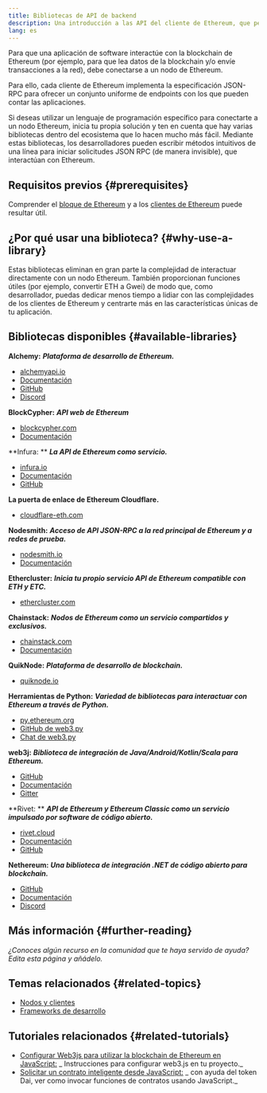 ```yaml
---
title: Bibliotecas de API de backend
description: Una introducción a las API del cliente de Ethereum, que permiten interactuar con la blockchain desde tu aplicación.
lang: es
---
```


Para que una aplicación de software interactúe con la blockchain de Ethereum (por ejemplo, para que lea datos de la blockchain y/o envíe transacciones a la red), debe conectarse a un nodo de Ethereum.

Para ello, cada cliente de Ethereum implementa la especificación JSON-RPC para ofrecer un conjunto uniforme de endpoints con los que pueden contar las aplicaciones.

Si deseas utilizar un lenguaje de programación específico para conectarte a un nodo Ethereum, inicia tu propia solución y ten en cuenta que hay varias bibliotecas dentro del ecosistema que lo hacen mucho más fácil. Mediante estas bibliotecas, los desarrolladores pueden escribir métodos intuitivos de una línea para iniciar solicitudes JSON RPC (de manera invisible), que interactúan con Ethereum.

## Requisitos previos {#prerequisites}

Comprender el [bloque de Ethereum](/developers/docs/ethereum-stack/) y a los [clientes de Ethereum](/docs/nodes-and-clients/) puede resultar útil.

## ¿Por qué usar una biblioteca? {#why-use-a-library}

Estas bibliotecas eliminan en gran parte la complejidad de interactuar directamente con un nodo Ethereum. También proporcionan funciones útiles (por ejemplo, convertir ETH a Gwei) de modo que, como desarrollador, puedas dedicar menos tiempo a lidiar con las complejidades de los clientes de Ethereum y centrarte más en las características únicas de tu aplicación.

## Bibliotecas disponibles {#available-libraries}

**Alchemy:** **_Plataforma de desarrollo de Ethereum._**

- [alchemyapi.io](https://alchemyapi.io)
- [Documentación](https://docs.alchemyapi.io/)
- [GitHub](https://github.com/alchemyplatform)
- [Discord](https://discord.gg/kwqVnrA)

**BlockCypher:** **_API web de Ethereum_**

- [blockcypher.com](https://www.blockcypher.com/)
- [Documentación](https://www.blockcypher.com/dev/ethereum/)

**Infura: ** **_La API de Ethereum como servicio._**

- [infura.io](https://infura.io)
- [Documentación](https://infura.io/docs)
- [GitHub](https://github.com/INFURA)

**La puerta de enlace de Ethereum Cloudflare.**

- [cloudflare-eth.com](https://cloudflare-eth.com)

**Nodesmith:** **_Acceso de API JSON-RPC a la red principal de Ethereum y a redes de prueba._**

- [nodesmith.io](https://nodesmith.io/network/ethereum/)
- [Documentación](https://nodesmith.io/docs/#/ethereum/apiRef)

**Ethercluster:** **_Inicia tu propio servicio API de Ethereum compatible con ETH y ETC._**

- [ethercluster.com](https://www.ethercluster.com/)

**Chainstack:** **_Nodos de Ethereum como un servicio compartidos y exclusivos._**

- [chainstack.com](https://chainstack.com)
- [Documentación](https://docs.chainstack.com)

**QuikNode:** **_Plataforma de desarrollo de blockchain._**

- [quiknode.io](https://quiknode.io)

**Herramientas de Python:** **_Variedad de bibliotecas para interactuar con Ethereum a través de Python._**

- [py.ethereum.org](http://python.ethereum.org/)
- [GitHub de web3.py](https://github.com/ethereum/web3.py)
- [Chat de web3.py](https://gitter.im/ethereum/web3.py)

**web3j:** **_Biblioteca de integración de Java/Android/Kotlin/Scala para Ethereum._**

- [GitHub](https://github.com/web3j/web3j)
- [Documentación](https://docs.web3j.io/)
- [Gitter](https://gitter.im/web3j/web3j)

**Rivet: ** **_API de Ethereum y Ethereum Classic como un servicio impulsado por software de código abierto._**

- [rivet.cloud](https://rivet.cloud)
- [Documentación](https://rivet.cloud/docs/)
- [GitHub](https://github.com/openrelayxyz/ethercattle-deployment)

**Nethereum:** **_Una biblioteca de integración .NET de código abierto para blockchain._**

- [GitHub](https://github.com/Nethereum/Nethereum)
- [Documentación](http://docs.nethereum.com/en/latest/)
- [Discord](https://discord.com/invite/jQPrR58FxX)

## Más información {#further-reading}

_¿Conoces algún recurso en la comunidad que te haya servido de ayuda? Edita esta página y añádelo._

## Temas relacionados {#related-topics}

- [Nodos y clientes](/developers/docs/nodes-and-clients/)
- [Frameworks de desarrollo](/developers/docs/frameworks/)

## Tutoriales relacionados {#related-tutorials}

- [Configurar Web3js para utilizar la blockchain de Ethereum en JavaScript:](/developers/tutorials/set-up-web3js-to-use-ethereum-in-javascript/) _ Instrucciones para configurar web3.js en tu proyecto._
- [Solicitar un contrato inteligente desde JavaScript:](/developers/tutorials/calling-a-smart-contract-from-javascript/) _ con ayuda del token Dai, ver como invocar funciones de contratos usando JavaScript._

